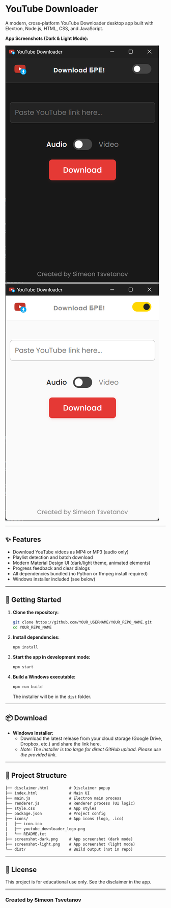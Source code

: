 # YouTube Downloader

A modern, cross-platform YouTube Downloader desktop app built with Electron, Node.js, HTML, CSS, and JavaScript.

**App Screenshots (Dark & Light Mode):**

![Dark mode](screenshot-dark.png)
![Light mode](screenshot-light.png)

---

## ✨ Features

- Download YouTube videos as MP4 or MP3 (audio only)
- Playlist detection and batch download
- Modern Material Design UI (dark/light theme, animated elements)
- Progress feedback and clear dialogs
- All dependencies bundled (no Python or ffmpeg install required)
- Windows installer included (see below)

---

## 🚀 Getting Started

1. **Clone the repository:**

   ```sh
   git clone https://github.com/YOUR_USERNAME/YOUR_REPO_NAME.git
   cd YOUR_REPO_NAME
   ```

2. **Install dependencies:**

   ```sh
   npm install
   ```

3. **Start the app in development mode:**

   ```sh
   npm start
   ```

4. **Build a Windows executable:**

   ```sh
   npm run build
   ```

   The installer will be in the `dist` folder.

---

## 📦 Download

- **Windows Installer:**
  - Download the latest release from your cloud storage (Google Drive, Dropbox, etc.) and share the link here.
  - _Note: The installer is too large for direct GitHub upload. Please use the provided link._

---

## 📁 Project Structure

```text
├── disclaimer.html         # Disclaimer popup
├── index.html              # Main UI
├── main.js                 # Electron main process
├── renderer.js             # Renderer process (UI logic)
├── style.css               # App styles
├── package.json            # Project config
├── icons/                  # App icons (logo, .ico)
│   ├── icon.ico
│   ├── youtube_downloader_logo.png
│   └── README.txt
├── screenshot-dark.png     # App screenshot (dark mode)
├── screenshot-light.png    # App screenshot (light mode)
└── dist/                   # Build output (not in repo)
```

---

## 📝 License

This project is for educational use only. See the disclaimer in the app.

---

### Created by Simeon Tsvetanov
